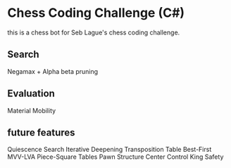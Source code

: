 # Chess Coding Challenge (C#) 
this is a chess bot for Seb Lague's chess coding challenge.

## Search
Negamax + Alpha beta pruning

## Evaluation
Material
Mobility

## future features
Quiescence Search
Iterative Deepening
Transposition Table
Best-First
MVV-LVA
Piece-Square Tables
Pawn Structure
Center Control
King Safety
